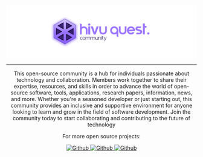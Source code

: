 ![hivu-banner](/assets/img/hivu-banner.png)

---

<div align="center">
  <p>This open-source community is a hub for individuals passionate about technology and collaboration. Members work together to share their expertise, resources, and skills in order to advance the world of open-source software, tools, applications, research papers, information, news, and more. Whether you're a seasoned developer or just starting out, this community provides an inclusive and supportive environment for anyone looking to learn and grow in the field of software development. Join the community today to start collaborating and contributing to the future of technology</p>
<div>

<div align="center">
  <p>For more open source projects:</p>
  <a href="https://github.com/hivuequest">
    <img src="https://img.shields.io/badge/Community-9b75ff?style=for-the-badge&logo=github&logoColor=white" alt="Github">
  </a>
  <a href="https://github.com/hivuequest-examinations">
    <img src="https://img.shields.io/badge/Examinations-08bb95?style=for-the-badge&logo=github&logoColor=white" alt="Github">
  </a>
   <a href="https://github.com/hivuequest-solutions">
    <img src="https://img.shields.io/badge/Solutions-f56060?style=for-the-badge&logo=github&logoColor=white" alt="Github">
  </a>
</div>